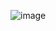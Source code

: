 ![image](https://gadgetshelp.com/wp-content/uploads/images/static/content/uploads/2016/09/javascript-udemy-courses.jpg)